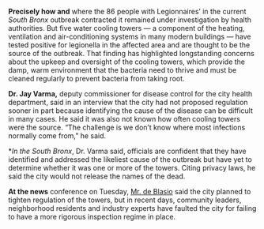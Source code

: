 

**Precisely how and** where the 86 people with Legionnaires’ in the current *South Bronx* outbreak contracted it remained under investigation by health authorities. But five water cooling towers — a component of the heating, ventilation and air-conditioning systems in many modern buildings — have tested positive for legionella in the affected area and are thought to be the source of the outbreak. That finding has highlighted longstanding concerns about the upkeep and oversight of the cooling towers, which provide the damp, warm environment that the bacteria need to thrive and must be cleaned regularly to prevent bacteria from taking root.

**Dr. Jay Varma,** deputy commissioner for disease control for the city health department, said in an interview that the city had not proposed regulation sooner in part because identifying the cause of the disease can be difficult in many cases. He said it was also not known how often cooling towers were the source. “The challenge is we don’t know where most infections normally come from,” he said.


**In the *South Bronx**, Dr. Varma said, officials are confident that they have identified and addressed the likeliest cause of the outbreak but have yet to determine whether it was one or more of the towers. Citing privacy laws, he said the city would not release the names of the dead.

**At the news** conference on Tuesday, [Mr. de Blasio](https://en.wikipedia.org/wiki/Bill_de_Blasio) said the city planned to tighten regulation of the towers, but in recent days, community leaders, neighborhood residents and industry experts have faulted the city for failing to have a more rigorous inspection regime in place.

